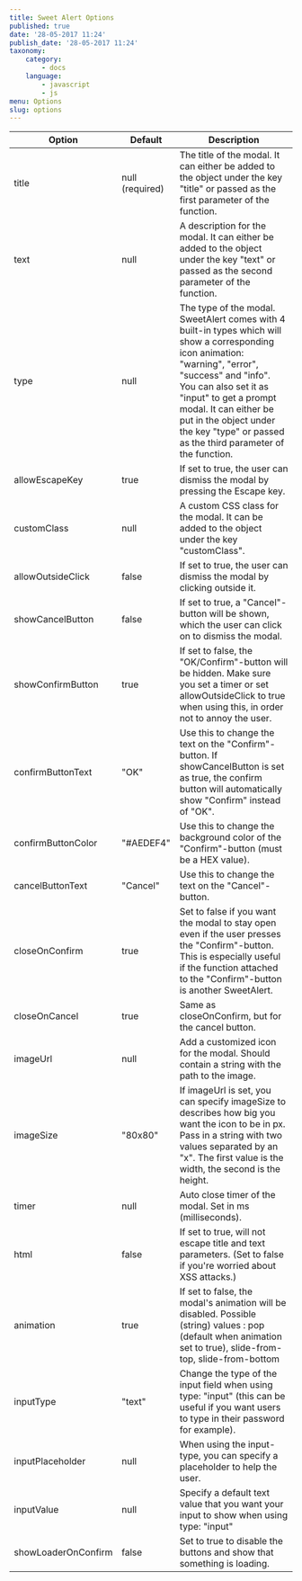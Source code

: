 ```yaml
---
title: Sweet Alert Options
published: true
date: '28-05-2017 11:24'
publish_date: '28-05-2017 11:24'
taxonomy:
    category:
        - docs
    language:
        - javascript
        - js
menu: Options
slug: options
---
```


|  Option  |   Default   |   Description    |
|----------|-------------|------------------|
| title    | null (required)  |   The title of the modal. It can either be added to the object under the key "title" or passed as the first parameter of the function.  |
| text | null | A description for the modal. It can either be added to the object under the key "text" or passed as the second parameter of the function. |
| type | null | The type of the modal. SweetAlert comes with 4 built-in types which will show a corresponding icon animation: "warning", "error", "success" and "info". You can also set it as "input" to get a prompt modal. It can either be put in the object under the key "type" or passed as the third parameter of the function. |
| allowEscapeKey | true | If set to true, the user can dismiss the modal by pressing the Escape key. |
| customClass | null | A custom CSS class for the modal. It can be added to the object under the key "customClass". |
| allowOutsideClick | false | If set to true, the user can dismiss the modal by clicking outside it. |
| showCancelButton | false | If set to true, a "Cancel"-button will be shown, which the user can click on to dismiss the modal. |
| showConfirmButton | true | If set to false, the "OK/Confirm"-button will be hidden. Make sure you set a timer or set allowOutsideClick to true when using this, in order not to annoy the user. |
| confirmButtonText | "OK" | Use this to change the text on the "Confirm"-button. If showCancelButton is set as true, the confirm button will automatically show "Confirm" instead of "OK". |
| confirmButtonColor | "#AEDEF4" | Use this to change the background color of the "Confirm"-button (must be a HEX value). | 	
| cancelButtonText | "Cancel" | Use this to change the text on the "Cancel"-button. | 	 	
| closeOnConfirm | true | Set to false if you want the modal to stay open even if the user presses the "Confirm"-button. This is especially useful if the function attached to the "Confirm"-button is another SweetAlert. |	 	
| closeOnCancel | true | Same as closeOnConfirm, but for the cancel button. | 	 	
| imageUrl | null | Add a customized icon for the modal. Should contain a string with the path to the image. | 	 	
| imageSize | "80x80" | If imageUrl is set, you can specify imageSize to describes how big you want the icon to be in px. Pass in a string with two values separated by an "x". The first value is the width, the second is the height. | 	 	
| timer | null | Auto close timer of the modal. Set in ms (milliseconds). | 	 	
| html | false | If set to true, will not escape title and text parameters. (Set to false if you're worried about XSS attacks.) |
| animation | true | If set to false, the modal's animation will be disabled. Possible (string) values : pop (default when animation set to true), slide-from-top, slide-from-bottom |
| inputType | "text" | Change the type of the input field when using type: "input" (this can be useful if you want users to type in their password for example). |
| inputPlaceholder | null | When using the input-type, you can specify a placeholder to help the user. |
| inputValue | null | Specify a default text value that you want your input to show when using type: "input" |
| showLoaderOnConfirm | false | Set to true to disable the buttons and show that something is loading. |
